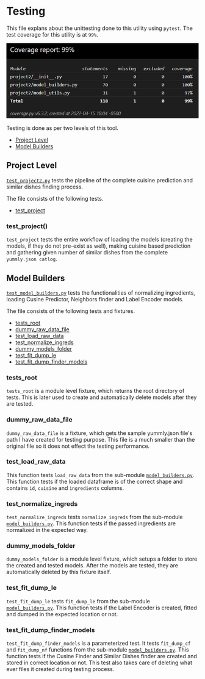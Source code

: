 # Testing
This file explans about the unittesting done to this utility using `pytest`. The test coverage for this utility is at `99%`.

![Test-Coverage](./assets/11.png)

Testing is done as per two levels of this tool.
- [Project Level](#project-level)
- [Model Builders](#parser)

## Project Level
[`test_project2.py`](../tests/test_project2.py) tests the pipeline of the complete cuisine prediction and similar dishes finding process.

The file consists of the following tests.
- [test_project](#test_project)

### test_project()
`test_project` tests the entire workflow of loading the models (creating the models, if they do not pre-exist as well), making cuisine based prediction and gathering given number of similar dishes from the complete `yummly.json catlog`.


## Model Builders
[`test_model_builders.py`](../tests/test_model_builders.py) tests the functionalities of normalizing ingredients, loading Cusine Predictor, Neighbors finder and Label Encoder models.

The file consists of the following tests and fixtures.
- [tests_root](#tests_root)
- [dummy_raw_data_file](#dummy_raw_data_file)
- [test_load_raw_data](#test_load_raw_data)
- [test_normalize_ingreds](#test_normalize_ingreds)
- [dummy_models_folder](#dummy_models_folder)
- [test_fit_dump_le](#test_fit_dump_le)
- [test_fit_dump_finder_models](#test_fit_dump_finder_models)

### tests_root
`tests_root` is a module level fixture, which returns the root directory of tests. This is later used to create and automatically delete models after they are tested.

### dummy_raw_data_file
`dummy_raw_data_file` is a fixture, which gets the sample yummly.json file's path I have created for testing purpose. This file is a much smaller than the original file so it does not effect the testing performance. 

### test_load_raw_data
This function tests `load_raw_data` from the sub-module [`model_builders.py`](../project2/model_builders.py). This function tests if the loaded dataframe is of the correct shape and contains `id`, `cuisine` and `ingredients` columns.

### test_normalize_ingreds
`test_normalize_ingreds` tests `normalize_ingreds` from the sub-module [`model_builders.py`](../project2/model_builders.py). This function tests if the passed ingredients are normalized in the expected way.

### dummy_models_folder
`dummy_models_folder` is a module level fixture, which setups a folder to store the created and tested models. After the models are tested, they are automatically deleted by this fixture itself. 

### test_fit_dump_le
`test_fit_dump_le` tests `fit_dump_le` from the sub-module [`model_builders.py`](../project2/model_builders.py). This function tests if the Label Encoder is created, fitted and dumped in the expected location or not.

### test_fit_dump_finder_models
`test_fit_dump_finder_models` is a parameterized test. It tests `fit_dump_cf` and `fit_dump_nf` functions from the sub-module [`model_builders.py`](../project2/model_builders.py). This function tests if the Cusine Finder and Similar Dishes finder are created and stored in correct location or not. This test also takes care of deleting what ever files it created during testing process.